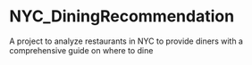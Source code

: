 # NYC_DiningRecommendation
A project to analyze restaurants in NYC to provide diners with a comprehensive guide on where to dine
